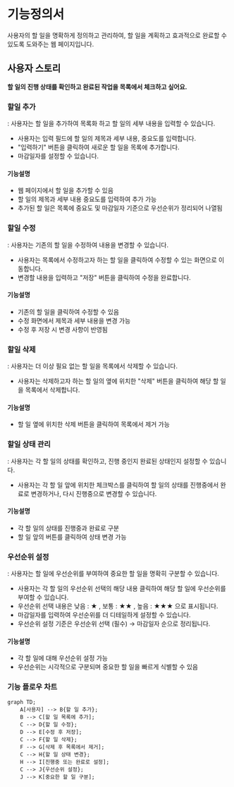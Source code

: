 # 기능정의서

사용자의 할 일을 명확하게 정의하고 관리하여, 할 일을 계획하고 효과적으로 완료할 수 있도록 도와주는 웹 페이지입니다.

## 사용자 스토리

**할 일의 진행 상태를 확인하고 완료된 작업을 목록에서 체크하고 싶어요.**

### 할일 추가
: 사용자는 할 일을 추가하여 목록화 하고 할 일의 세부 내용을 입력할 수 있습니다.

- 사용자는 입력 필드에 할 일의 제목과 세부 내용, 중요도를 입력합니다.
- "입력하기" 버튼을 클릭하여 새로운 할 일을 목록에 추가합니다.
- 마감일자를 설정할 수 있습니다.

#### 기능설명
- 웹 페이지에서 할 일을 추가할 수 있음
- 할 일의 제목과 세부 내용 중요도를 입력하여 추가 가능
- 추가된 할 일은 목록에 중요도 및 마감일자 기준으로 우선순위가 정리되어 나열됨


### 할일 수정
: 사용자는 기존의 할 일을 수정하여 내용을 변경할 수 있습니다.

- 사용자는 목록에서 수정하고자 하는 할 일을 클릭하여 수정할 수 있는 화면으로 이동합니다.
- 변경할 내용을 입력하고 "저장" 버튼을 클릭하여 수정을 완료합니다.

#### 기능설명
- 기존의 할 일을 클릭하여 수정할 수 있음
- 수정 화면에서 제목과 세부 내용을 변경 가능
- 수정 후 저장 시 변경 사항이 반영됨


### 할일 삭제
: 사용자는 더 이상 필요 없는 할 일을 목록에서 삭제할 수 있습니다.

- 사용자는 삭제하고자 하는 할 일의 옆에 위치한 "삭제" 버튼을 클릭하여 해당 할 일을 목록에서 삭제합니다.

#### 기능설명
- 할 일 옆에 위치한 삭제 버튼을 클릭하여 목록에서 제거 가능


### 할일 상태 관리
: 사용자는 각 할 일의 상태를 확인하고, 진행 중인지 완료된 상태인지 설정할 수 있습니다.

- 사용자는 각 할 일 앞에 위치한 체크박스를 클릭하여 할 일의 상태를 진행중에서 완료로 변경하거나, 다시 진행중으로 변경할 수 있습니다.

#### 기능설명
- 각 할 일의 상태를 진행중과 완료로 구분
- 할 일 앞의 버튼를 클릭하여 상태 변경 가능


### 우선순위 설정
: 사용자는 할 일에 우선순위를 부여하여 중요한 할 일을 명확히 구분할 수 있습니다.

- 사용자는 각 할 일의 우선순위 선택의 해당 내용 클릭하여 해당 할 일에 우선순위를 부여할 수 있습니다.
- 우선순위 선택 내용은 낮음 : ★ , 보통 : ★★ , 높음 : ★★★ 으로 표시됩니다.
- 마감일자를 입력하여 우선순위를 더 디테일하게 설정할 수 있습니다.
- 우선순위 설정 기준은 우선순위 선택 (필수) → 마감일자 순으로 정리됩니다.  

#### 기능설명
- 각 할 일에 대해 우선순위 설정 가능
- 우선순위는 시각적으로 구분되며 중요한 할 일을 빠르게 식별할 수 있음



### 기능 플로우 차트

```mermaid
graph TD;
    A[사용자] --> B{할 일 추가};
    B --> C[할 일 목록에 추가];
    C --> D{할 일 수정};
    D --> E[수정 후 저장];
    C --> F{할 일 삭제};
    F --> G[삭제 후 목록에서 제거];
    C --> H{할 일 상태 변경};
    H --> I[진행중 또는 완료로 설정];
    C --> J{우선순위 설정};
    J --> K[중요한 할 일 구분];
